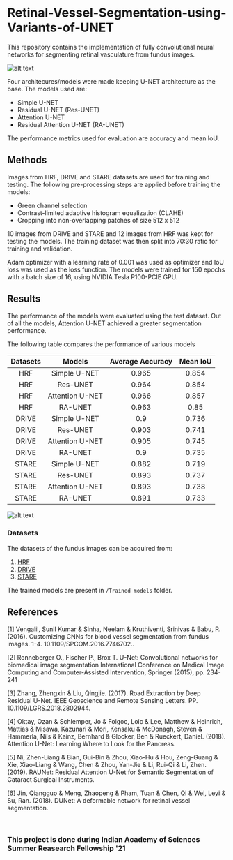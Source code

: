 # Retinal-Vessel-Segmentation-using-Variants-of-UNET

This repository contains the implementation of fully convolutional neural networks for segmenting retinal vasculature from fundus images.

![alt text](https://i.ibb.co/BKr7cVF/Picture1.png) 


Four architecures/models were made keeping U-NET architecture as the base.
The models used are:
- Simple U-NET
- Residual U-NET (Res-UNET)
- Attention U-NET
- Residual Attention U-NET (RA-UNET)

The performance metrics used for evaluation are accuracy and mean IoU.


## Methods
Images from HRF, DRIVE and STARE datasets are used for training and testing. The following pre-processing steps are applied before training the models:
- Green channel selection
- Contrast-limited adaptive histogram equalization (CLAHE)
- Cropping into non-overlapping patches of size 512 x 512

10 images from DRIVE and STARE and 12 images from HRF was kept for testing the models. The training dataset was then split into 70:30 ratio for training and validation.

Adam optimizer with a learning rate of 0.001 was used as optimizer and IoU loss was used as the loss function. The models were trained for 150 epochs with a batch size of 16, using NVIDIA Tesla P100-PCIE GPU. 

## Results
The performance of the models were evaluated using the test dataset.
Out of all the models, Attention U-NET achieved a greater segmentation performance. 


The following table compares the performance of various models

| **Datasets** |    **Models**    | **Average Accuracy**| **Mean IoU**|
|:------------:|:----------------:|:-------------------:|:-----------:|
| HRF          | Simple U-NET     | 0.965               |0.854        |
| HRF          | Res-UNET         | 0.964               |0.854        |
| HRF          | Attention U-NET  | 0.966               |0.857        |
| HRF          | RA-UNET          | 0.963               |0.85         |
| DRIVE        | Simple U-NET     | 0.9                 |0.736        |
| DRIVE        | Res-UNET         | 0.903               |0.741        |
| DRIVE        | Attention U-NET  | 0.905               |0.745        |
| DRIVE        | RA-UNET          | 0.9                 |0.735        |
| STARE        | Simple U-NET     | 0.882               |0.719        |
| STARE        | Res-UNET         | 0.893               |0.737        |
| STARE        | Attention U-NET  | 0.893               |0.738        |
| STARE        | RA-UNET          | 0.891               |0.733        |

![alt text](https://i.ibb.co/W07sGYv/Picture3.png)



### Datasets
The datasets of the fundus images can be acquired from:
1. [HRF](https://www5.cs.fau.de/research/data/fundus-images/)
2. [DRIVE](http://www.isi.uu.nl/Research/Databases/DRIVE/)
3. [STARE](https://cecas.clemson.edu/~ahoover/stare/)

The trained models are present in `/Trained models` folder.



## References

[1] Vengalil, Sunil Kumar & Sinha, Neelam & Kruthiventi, Srinivas & Babu, R. (2016). Customizing CNNs for blood vessel segmentation from fundus images. 1-4. 10.1109/SPCOM.2016.7746702..

[2] Ronneberger O., Fischer P., Brox T. U-Net: Convolutional networks for biomedical image segmentation International Conference on Medical Image Computing and Computer-Assisted Intervention, Springer (2015), pp. 234-241

[3] Zhang, Zhengxin & Liu, Qingjie. (2017). Road Extraction by Deep Residual U-Net. IEEE Geoscience and Remote Sensing Letters. PP. 10.1109/LGRS.2018.2802944.

[4] Oktay, Ozan & Schlemper, Jo & Folgoc, Loic & Lee, Matthew & Heinrich, Mattias & Misawa, Kazunari & Mori, Kensaku & McDonagh, Steven & Hammerla, Nils & Kainz, Bernhard & Glocker, Ben & Rueckert, Daniel. (2018). Attention U-Net: Learning Where to Look for the Pancreas.

[5] Ni, Zhen-Liang & Bian, Gui-Bin & Zhou, Xiao-Hu & Hou, Zeng-Guang & Xie, Xiao-Liang & Wang, Chen & Zhou, Yan-Jie & Li, Rui-Qi & Li, Zhen. (2019). RAUNet: Residual Attention U-Net for Semantic Segmentation of Cataract Surgical Instruments.

[6] Jin, Qiangguo & Meng, Zhaopeng & Pham, Tuan & Chen, Qi & Wei, Leyi & Su, Ran. (2018). DUNet: A deformable network for retinal vessel segmentation.

&nbsp;
&nbsp;
&nbsp;
&nbsp;




<h3><strong> This project is done during Indian Academy of Sciences Summer Reasearch Fellowship '21 </strong></h3>
